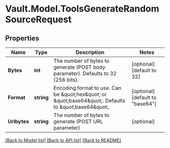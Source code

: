 # Vault.Model.ToolsGenerateRandomSourceRequest

## Properties

Name | Type | Description | Notes
------------ | ------------- | ------------- | -------------
**Bytes** | **int** | The number of bytes to generate (POST body parameter). Defaults to 32 (256 bits). | [optional] [default to 32]
**Format** | **string** | Encoding format to use. Can be \&quot;hex\&quot; or \&quot;base64\&quot;. Defaults to \&quot;base64\&quot;. | [optional] [default to "base64"]
**Urlbytes** | **string** | The number of bytes to generate (POST URL parameter) | [optional] 


[[Back to Model list]](../README.md#documentation-for-models) [[Back to API list]](../README.md#documentation-for-api-endpoints) [[Back to README]](../README.md)

